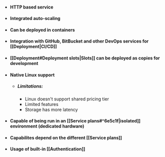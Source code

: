* #### HTTP based service
* #### Integrated auto-scaling
* #### Can be deployed in containers
* #### Integration with GitHub, BitBucket and other DevOps services for [[Deployment|CI/CD]] 
* #### [[Deployment#Deployment slots|Slots]] can be deployed as copies for development
* #### Native Linux support
	* ##### Limitations:
		* Linux doesn't support shared pricing tier
		* Limited features
		* Storage has more latency
* #### Capable of being run in an [[Service plans#^6e5c1f|isolated]] environment (dedicated hardware)
* #### Capabilites depend on the different [[Service plans]]
* #### Usage of built-in [[Authentication]] 
